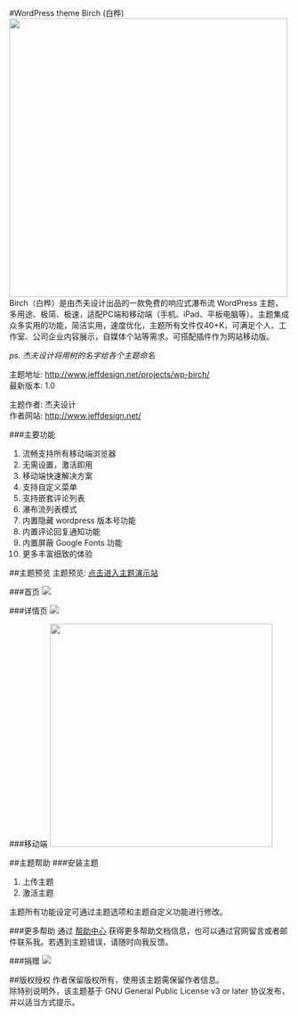 #WordPress theme Birch (白桦)  
<img src="https://www.jeffdesign.net/wp-content/themes/jeffdesign/images/wp-birch.png" width="500px">  
Birch（白桦）是由杰夫设计出品的一款免费的响应式瀑布流 WordPress 主题，多用途、极简、极速，适配PC端和移动端（手机、iPad、平板电脑等）。主题集成众多实用的功能，简洁实用，速度优化，主题所有文件仅40+K，可满足个人、工作室、公司企业内容展示，自媒体个站等需求。可搭配插件作为网站移动版。

*ps. 杰夫设计将用树的名字给各个主题命名*

主题地址: <http://www.jeffdesign.net/projects/wp-birch/>   
最新版本: 1.0  

主题作者: 杰夫设计  
作者网站: <http://www.jeffdesign.net/>  

###主要功能
01. 流畅支持所有移动端浏览器
02. 无需设置，激活即用
03. 移动端快速解决方案
04. 支持自定义菜单
05. 支持嵌套评论列表
06. 瀑布流列表模式
07. 内置隐藏 wordpress 版本号功能
08. 内置评论回复通知功能
09. 内置屏蔽 Google Fonts 功能
10. 更多丰富细致的体验


##主题预览
主题预览: [点击进入主题演示站](https://www.jeffdesign.net/demo/?themedemo=birch)  

###首页
![](https://www.jeffdesign.net/wp-content/uploads/2015/12/wp-birch-3.jpg)  

###详情页
![](https://www.jeffdesign.net/wp-content/uploads/2015/12/wp-birch-4.jpg)  

###移动端
<img src="https://www.jeffdesign.net/wp-content/uploads/2015/12/wp-birch-2.jpg" width="400px">   


##主题帮助
###安装主题

1. 上传主题
2. 激活主题

主题所有功能设定可通过主题选项和主题自定义功能进行修改。

###更多帮助
通过 [帮助中心](http://www.jeffdesign.net/support/) 获得更多帮助文档信息，也可以通过官网留言或者邮件联系我。若遇到主题错误，请随时向我反馈。

###捐赠
![](https://www.jeffdesign.net/wp-content/uploads/2015/12/sponsor.png)


##版权授权
作者保留版权所有，使用该主题需保留作者信息。  
除特别说明外，该主题基于 GNU General Public License v3 or later 协议发布，并以适当方式提示。
